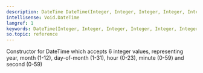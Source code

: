 ```yaml
---
description: DateTime DateTime(Integer, Integer, Integer, Integer, Integer, Integer)
intellisense: Void.DateTime
langref: 1
keywords: DateTime(Integer, Integer, Integer, Integer, Integer, Integer,Integer, Integer, Integer, Integer, Integer, Integer,Integer, Integer, Integer, Integer, Integer, Integer,Integer, Integer, Integer, Integer, Integer, Integer,Integer, Integer, Integer, Integer, Integer, Integer,Integer, Integer, Integer, Integer, Integer, Integer)
so.topic: reference
---
```



Constructor for DateTime which accepts 6 integer values, representing year, month (1-12), day-of-month (1-31), hour (0-23), minute (0-59) and second (0-59)


